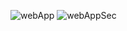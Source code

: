 ![webApp](https://github.com/user-attachments/assets/96323567-1c7c-4ade-8a5a-db6448ffa990)
![webAppSec](https://github.com/user-attachments/assets/bc494d72-98d5-49ca-9cdf-baedf4736822)
